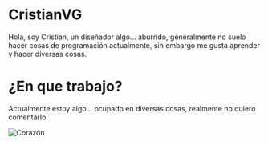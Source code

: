 # CristianVG

Hola, soy Cristian, un diseñador algo... aburrido, generalmente no suelo hacer cosas de programación actualmente, sin embargo me gusta aprender y hacer diversas cosas.


# ¿En que trabajo?

Actualmente estoy algo... ocupado en diversas cosas, realmente no quiero comentarlo.


![Corazón](https://es.vecteezy.com/png/1187434-corazon)
